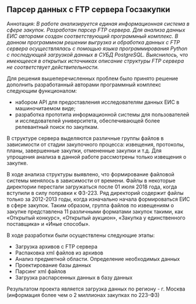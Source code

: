 ## Парсер данных с FTP сервера Госзакупки
  
  Аннотация: _В работе анализируется единая информационная система в сфере закупок. Разработан парсер FTP сервера. Для анализа данных ЕИС авторами создан соответствующий программный комплекс. В данном программном решении выгрузка и обработка данных с FTP сервера осуществлялась с помощью языка программирования Python с последующей загрузкой данных в СУБД PostgreSQL. Выяснилось, что имеющееся в открытых источниках описание структуры FTP сервера не соответствует действительности._

  Для решения вышеперечисленных проблем было принято решение дополнить разработанный авторами программный комплекс следующим функционалом:
 - набором API для предоставления исследователям данных ЕИС в машиночитаемом виде;  
 - разработка прототипа информационной системы для пользователей и исследователей университета, обеспечивающей более релевантный поиск по закупкам.
 
  В структуре сервера выделяются различные группы файлов в зависимости от стадии закупочного процесса: извещения, протоколы, планы, завершенные закупки, отмененные закупки и т.д. Для упрощения анализа в данной работе рассмотрены только извещения о закупке. 
  
   В ходе анализа структуры выявлено, что формирование файловой системы менялось в зависимости от времени. Файлы в некоторые директории перестали загружаться после 01 июля 2018 года, когда вступили в силу поправки к ФЗ-223. Ряд директорий содержит файлы только за 2012-2013 годы, когда изначально начала формироваться ЕИС в сфере закупок.  Таким образом, группа файлов по извещениям о закупке представлена 11 различными форматами закупок такими, как «Открытый конкурс», «Открытый аукцион», «Закупка у единственного поставщика» и «Иные способы». 
   
   В ходе разработки были осуществлены следующие этапы: 
   
   - Загрузка архивов с FTP сервера
   - Распаковка xml файлов из архивов
   - Анализ предметной области. Определение необходимых данных
   - Проектирование базы данных 
   - Парсинг xml файлов
   - Загрузка распарсенных данных в базу данных 
   
   Результатом проекта является загрузка данных по региону - г. Москва (информация более чем о 2 миллионах закупках по 223-ФЗ) 
